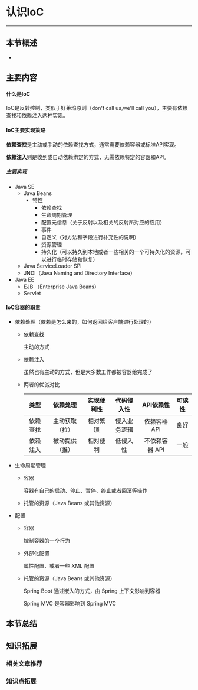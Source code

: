 # 认识IoC

------

## 本节概述

- 

## 主要内容

#### 什么是IoC

IoC是反转控制，类似于好莱坞原则（don't call us,we'll call you），主要有依赖查找和依赖注入两种实现。

#### IoC主要实现策略

**依赖查找**是主动或手动的依赖查找方式，通常需要依赖容器或标准API实现。

**依赖注入**则是收到或自动依赖绑定的方式，无需依赖特定的容器和API。

##### 主要实现

- Java SE
    - Java Beans
        - 特性
            - 依赖查找
            - 生命周期管理
            - 配置元信息（关于反射以及相关的反射所对应的应用）
            - 事件
            - 自定义（对方法和字段进行补充性的说明）
            - 资源管理
            - 持久化（可以持久到本地或者一些相关的一个可持久化的资源，可以进行临时存储和恢复）
    - Java ServiceLoader SPI
    - JNDI（Java Naming and Directory Interface）
- Java EE
    - EJB （Enterprise Java Beans）
    - Servlet



#### IoC容器的职责

- 依赖处理（依赖是怎么来的，如何返回给客户端进行处理的）

    - 依赖查找

        主动的方式

    - 依赖注入

        虽然也有主动的方式，但是大多数工作都被容器给完成了

    - 两者的优劣对比

        |   类型   |    依赖处理    | 实现便利性 |  代码侵入性  |   API依赖性    | 可读性 |
        | :------: | :------------: | :--------: | :----------: | :------------: | :----: |
        | 依赖查找 | 主动获取（拉） |  相对繁琐  | 侵入业务逻辑 |  依赖容器 API  |  良好  |
        | 依赖注入 | 被动提供（推） |  相对便利  |   低侵入性   | 不依赖容器 API |  一般  |

- 生命周期管理

    - 容器

        容器有自己的启动、停止、暂停、终止或者回滚等操作

    - 托管的资源（Java Beans 或其他资源）

- 配置

    - 容器

        控制容器的一个行为

    - 外部化配置

        属性配置、或者一些 XML 配置

    - 托管的资源（Java Beans 或其他资源）

        Spring Boot 通过嵌入的方式，由 Spring 上下文影响到容器

        Spring MVC 是容器影响到 Spring MVC





## 本节总结





## 知识拓展

### 相关文章推荐

### 知识点拓展

